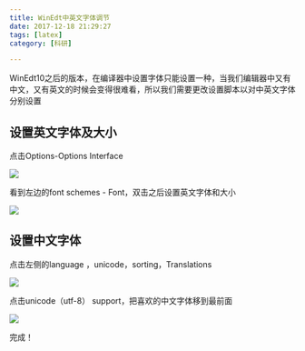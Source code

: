 ```yaml
---
title: WinEdt中英文字体调节
date: 2017-12-18 21:29:27
tags: [latex]
category: [科研]

---
```


WinEdt10之后的版本，在编译器中设置字体只能设置一种，当我们编辑器中又有中文，又有英文的时候会变得很难看，所以我们需要更改设置脚本以对中英文字体分别设置

<!--more-->

## 设置英文字体及大小

点击Options-Options Interface

![](https://github-blog-1255346696.cos.ap-beijing.myqcloud.com/pics/17-12-18/50366005.jpg)

看到左边的font schemes - Font，双击之后设置英文字体和大小

![](https://github-blog-1255346696.cos.ap-beijing.myqcloud.com/pics/17-12-18/83840061.jpg)

## 设置中文字体

点击左侧的language ，unicode，sorting，Translations

![](https://github-blog-1255346696.cos.ap-beijing.myqcloud.com/pics/17-12-18/33504889.jpg)

点击unicode（utf-8） support，把喜欢的中文字体移到最前面

![](https://github-blog-1255346696.cos.ap-beijing.myqcloud.com/pics/17-12-18/24859160.jpg)

完成！
